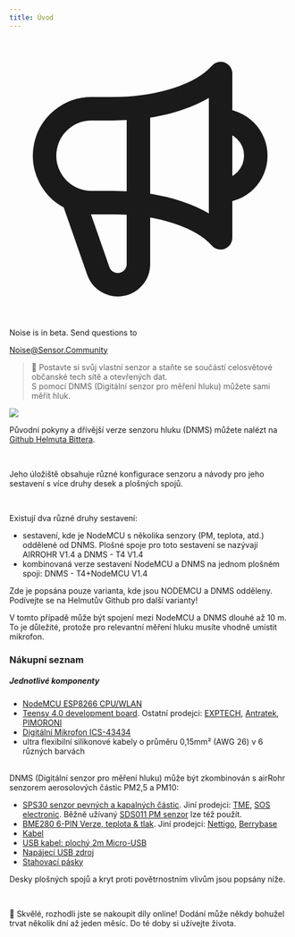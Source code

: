```yaml
---
title: Úvod
---
```


  <div class="max-w-screen-xl mx-auto pb-5">
    <div class="p-2 rounded-lg bg-indigo-100 shadow-lg sm:p-3">
    <div class="flex items-center">
          <span class="p-2 rounded-lg bg-indigo-500">
            <svg class="h-8 w-8 text-white" fill="none" viewBox="0 0 24 24" stroke="currentColor">
              <path stroke-linecap="round" stroke-linejoin="round" stroke-width="2" d="M11 5.882V19.24a1.76 1.76 0 01-3.417.592l-2.147-6.15M18 13a3 3 0 100-6M5.436 13.683A4.001 4.001 0 017 6h1.832c4.1 0 7.625-1.234 9.168-3v14c-1.543-1.766-5.067-3-9.168-3H7a3.988 3.988 0 01-1.564-.317z" />
            </svg>
          </span>
        <div class="flex-wrap flex">
          <p class="pt-1 text-indigo-700 font-medium">
              Noise is in beta. Send questions to</p>
        <a href="mailto:Noise@Sensor.Community" class="ml-1 font-medium underline text-white hover:text-yellow-600">
                Noise@Sensor.Community</a>
        </div>
    </div>
  </div>
</div>


> 🚧 Postavte si svůj vlastní senzor a staňte se součástí celosvětové občanské tech sítě a otevřených dat. <br> S pomocí DNMS (Digitální senzor pro měření hluku) můžete sami měřit hluk.

 <img src="../docs/dnms/dnms-noise-measuring-sensor-kit.jpg" style="display: block; margin: 1em 0" loading="lazy"/>


Původní pokyny a dřívější verze senzoru hluku (DNMS) můžete nalézt na [Github Helmuta Bittera](https://github.com/hbitter/DNMS/tree/master/Manual).

<br>

Jeho úložiště obsahuje různé konfigurace senzoru a návody pro jeho sestavení s více druhy desek a plošných spojů.

 <br>

Existují dva různé druhy sestavení:

* sestavení, kde je NodeMCU s několika senzory (PM, teplota, atd.) oddělené od DNMS. Plošné spoje pro toto sestavení se nazývají AIRROHR V1.4 a DNMS - T4 V1.4
* kombinovaná verze sestavení NodeMCU a DNMS na jednom plošném spoji: DNMS - T4+NodeMCU V1.4

 Zde je popsána pouze varianta, kde jsou NODEMCU a DNMS odděleny. Podívejte se na Helmutův Github pro další varianty!

  V tomto případě může být spojení mezi NodeMCU a DNMS dlouhé až 10 m. To je důležité, protože pro relevantní měření hluku musíte vhodně umístit mikrofon.

### Nákupní seznam

##### Jednotlivé komponenty
* [NodeMCU ESP8266 CPU/WLAN](https://www.aliexpress.com/wholesale?groupsort=1&SortType=price_asc&SearchText=nodemcu+v3+esp8266+ch340)
* [Teensy 4.0 development board](https://www.pjrc.com/store/teensy40.html). Ostatní prodejci: [EXPTECH](https://www.exp-tech.de/plattformen/teensy/9596/teensy-4.0-development-board), [Antratek](https://www.antratek.de/teensy-4-0), [PIMORONI](https://shop.pimoroni.com/products/teensy-4-0-development-board)
* [Digitální Mikrofon ICS-43434](https://www.tindie.com/products/onehorse/ics43434-i2s-digital-microphone/)
* ultra flexibilní silikonové kabely o průměru 0,15mm² (AWG 26) v 6 různých barvách
<br>
DNMS (Digitální senzor pro měření hluku) může být zkombinován s airRohr senzorem aerosolových částic PM2,5 a PM10:

* [SPS30 senzor pevných a kapalných částic](https://www.sparkfun.com/products/15103). Jiní prodejci: [TME](https://www.tme.eu/de/details/sps30/gassensoren/sensirion/1-101638-10/?brutto=1), [SOS electronic](https://www.soselectronic.de/products/sensirion/sps30-2-304234). Běžně užívaný [SDS011 PM senzor](https://de.aliexpress.com/wholesale?catId=0&initiative_id=AS_20200813122806&SearchText=sds011) lze též použít.
* [BME280 6-PIN Verze, teplota & tlak](https://www.aliexpress.com/wholesale?catId=0&initiative_id=SB_20200308040440&SearchText=bme280+-5V+%2B3.3V). Jiní prodejci: [Nettigo](https://nettigo.eu/products/module-pressure-humidity-and-temperature-sensor-bosch-bme280), [Berrybase](https://www.berrybase.de/sensoren-module/feuchtigkeit/gy-bme280-breakout-board-3in1-sensor-f-252-r-temperatur-luftfeuchtigkeit-und-luftdruck?c=92)
* [Kabel](http://www.aliexpress.com/wholesale?groupsort=1&SortType=price_asc&SearchText=Dupont+cable+20cm+female-female)
* [USB kabel: plochý 2m Micro-USB](https://www.aliexpress.com/wholesale?catId=0&initiative_id=SB_20200308040708&SearchText=micro+usb+flat+cable+2m)
* [Napájecí USB zdroj](https://www.aliexpress.com/wholesale?catId=0&initiative_id=SB_20200308040834&SearchText=single+micro+usb+eu+power+supply)
* [Stahovací pásky](https://www.aliexpress.com/wholesale?catId=0&initiative_id=SB_20200308040852&SearchText=cable+straps)

Desky plošných spojů a kryt proti povětrnostním vlivům jsou popsány níže.

<br>

🙌 Skvělé, rozhodli jste se nakoupit díly online! Dodání může někdy bohužel trvat několik dní až jeden měsíc. Do té doby si užívejte života.
